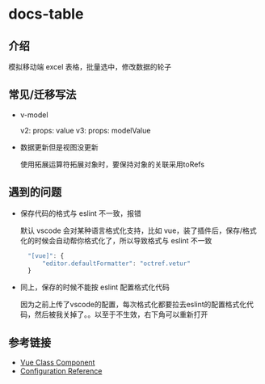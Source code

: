 # docs-table

## 介绍

模拟移动端 excel 表格，批量选中，修改数据的轮子

## 常见/迁移写法

- v-model

	v2: props: value
	v3: props: modelValue

- 数据更新但是视图没更新

	使用拓展运算符拓展对象时，要保持对象的关联采用toRefs
## 遇到的问题

- 保存代码的格式与 eslint 不一致，报错

  默认 vscode 会对某种语言格式化支持，比如 vue，装了插件后，保存/格式化的时候会自动帮你格式化了，所以导致格式与 eslint 不一致

  ```js
	"[vue]": {
		"editor.defaultFormatter": "octref.vetur"
	}
  ```

- 同上，保存的时候不能按 eslint 配置格式化代码

	因为之前上传了vscode的配置，每次格式化都要拉去eslint的配置格式化代码，然后被我关掉了。。以至于不生效，右下角可以重新打开
## 参考链接

- [Vue Class Component](https://class-component.vuejs.org/guide/installation.html#manual-setup)
- [Configuration Reference](https://cli.vuejs.org/config/)
